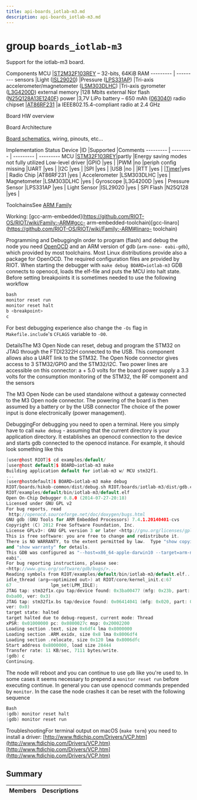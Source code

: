 ```yaml
---
title: api-boards_iotlab-m3.md
description: api-boards_iotlab-m3.md
---
```

# group `boards_iotlab-m3` 

Support for the iotlab-m3 board.

Components
MCU   |[ST2M32F103REY](http://www.st.com/web/catalog/mmc/FM141/SC1169/SS1031/LN1565/PF164485) – 32-bits, 64KiB RAM
--------- | ---------
sensors   |Light ([ISL29020](https://www.renesas.com/kr/en/products/sensors/ambient-light-sensors/light-to-digital-sensors/device/ISL29020.html))
|Pressure ([LPS331AP](http://www.st.com/web/catalog/sense_power/FM89/SC1316/PF251601))
|Tri-axis accelerometer/magnetometer ([LSM303DLHC](http://www.st.com/web/catalog/sense_power/FM89/SC1449/PF251940))
|Tri-axis gyrometer ([L3G4200D](http://www.st.com/web/catalog/sense_power/FM89/SC1288/PF250373))
external memory   |128 Mbits external Nor flash ([N25Q128A13E1240F](https://www.micron.com/-/media/client/global/documents/products/data-sheet/nor-flash/serial-nor/n25q/n25q_128mb_3v_65nm.pdf))
power   |3,7V LiPo battery – 650 mAh ([063040](http://www.gmbattery.com/Datasheet/LIPO/LIPO-063040.pdf))
radio chipset   |[AT86RF231](http://www.atmel.com/images/doc8111.pdf)
|a IEEE802.15.4-compliant radio at 2.4 GHz

Board HW overview

Board Architecture

<a href="http://github.com/iot-lab/iot-lab/wiki/Docs/openm3-schematics.pdf">Board schematics</a>, wiring, pinouts, etc...

Implementation Status
Device   |ID   |Supported   |Comments
--------- | --------- | --------- | ---------
MCU   |[STM32F103REY](http://www.st.com/st-web-ui/static/active/en/resource/technical/document/reference_manual/CD00171190.pdf)|partly   |Energy saving modes not fully utilized
Low-level driver   |GPIO   |yes   |
|PWM   |no   |periph config missing
|UART   |yes   |
|I2C   |yes   |
|SPI   |yes   |
|USB   |no   |
|RTT   |yes   |
|[Timer](./doc/starlight-docs/src/content/docs/apidoc/api-pkg_paho_mqtt.md#structTimer)|yes   |
Radio Chip   |AT86RF231   |yes   |
Accelerometer   |LSM303DLHC   |yes   |
Magnetometer   |LSM303DLHC   |yes   |
Gyroscope   |L3G4200D   |yes   |
Pressure Sensor   |LPS331AP   |yes   |
Light Sensor   |ISL29020   |yes   |
SPI Flash   |N25Q128   |yes   |

ToolchainsSee [ARM Family](https://github.com/RIOT-OS/RIOT/wiki/Family:-ARM)

Working: [gcc-arm-embedded](https://github.com/RIOT-OS/RIOT/wiki/Family:-ARM#gcc-
arm-embedded-toolchain)[gcc-linaro](https://github.com/RIOT-OS/RIOT/wiki/Family:-ARM#linaro-
toolchain)

Programming and DebuggingIn order to program (flash) and debug the node you need [OpenOCD](http://openocd.sourceforge.net/) and an ARM version of gdb (`arm-none- eabi-gdb`), which provided by most toolchains. Most Linux distributions provide also a package for OpenOCD. The required configuration files are provided by RIOT. When starting the debugger with `make debug BOARD=iotlab-m3` GDB connects to openocd, loads the elf-file and puts the MCU into halt state. Before setting breakpoints it is sometimes needed to use the following workflow 
```cpp
bash
monitor reset run
monitor reset halt
b <breakpoint>
c
```
 For best debugging experience also change the `-Os` flag in `Makefile.include`'s `CFLAGS` variable to `-O0`.

DetailsThe M3 Open Node can reset, debug and program the STM32 on JTAG through the FTDI2322H connected to the USB. This component allows also a UART link to the STM32. The Open Node connector gives access to 3 STM32/GPIO and the STM32/I2C. Two power lines are accessible on this connector: a + 5.0 volts for the board power supply a 3.3 volts for the consumption monitoring of the STM32, the RF component and the sensors

The M3 Open Node can be used standalone without a gateway connected to the M3 Open node connector. The powering of the board is then assumed by a battery or by the USB connector The choice of the power input is done electronically (power management).

DebuggingFor debugging you need to open a terminal. Here you simply have to call `make debug` - assuming that the current directory is your application directory. It establishes an openocd connection to the device and starts gdb connected to the openocd instance. For example, it should look something like this 
```cpp
[user@host RIOT]$ cd examples/default/
[user@host default]$ BOARD=iotlab-m3 make
Building application default for iotlab-m3 w/ MCU stm32f1.
...
[user@hostdefault]$ BOARD=iotlab-m3 make debug
RIOT/boards/hikob-common/dist/debug.sh RIOT/boards/iotlab-m3/dist/gdb.conf
RIOT/examples/default/bin/iotlab-m3/default.elf
Open On-Chip Debugger 0.8.0 (2014-07-27-20:18)
Licensed under GNU GPL v2
For bug reports, read
 http://openocd.sourceforge.net/doc/doxygen/bugs.html
GNU gdb (GNU Tools for ARM Embedded Processors) 7.4.1.20140401-cvs
Copyright (C) 2012 Free Software Foundation, Inc.
License GPLv3+: GNU GPL version 3 or later <http://gnu.org/licenses/gpl.html>
This is free software: you are free to change and redistribute it.
There is NO WARRANTY, to the extent permitted by law.  Type "show copying"
and "show warranty" for details.
This GDB was configured as "--host=x86_64-apple-darwin10 --target=arm-none-
eabi".
For bug reporting instructions, please see:
<http://www.gnu.org/software/gdb/bugs/>...
Reading symbols from RIOT/examples/default/bin/iotlab-m3/default.elf...done.
idle_thread (arg=<optimized out>) at RIOT/core/kernel_init.c:67
67               lpm_set(LPM_IDLE);
JTAG tap: stm32f1x.cpu tap/device found: 0x3ba00477 (mfg: 0x23b, part:
0xba00, ver: 0x3)
JTAG tap: stm32f1x.bs tap/device found: 0x06414041 (mfg: 0x020, part: 0x6414,
ver: 0x0)
target state: halted
target halted due to debug-request, current mode: Thread
xPSR: 0x01000000 pc: 0x0800027c msp: 0x20002200
Loading section .text, size 0x6df4 lma 0x8000000
Loading section .ARM.exidx, size 0x8 lma 0x8006df4
Loading section .relocate, size 0x120 lma 0x8006dfc
Start address 0x8000000, load size 28444
Transfer rate: 11 KB/sec, 7111 bytes/write.
(gdb) c
Continuing.
```

The node will reboot and you can continue to use `gdb` like you're used to. In some cases it seems necessary to prepend a `monitor reset run` before executing continue. In general you can use openocd commands prepended by `monitor`. In the case the node crashes it can be reset with the following sequence 
```cpp
Bash
(gdb) monitor reset halt
(gdb) monitor reset run
```

TroubleshootingFor terminal output on macOS (`make term`) you need to install a driver: [http://www.ftdichip.com/Drivers/VCP.htm](http://www.ftdichip.com/Drivers/VCP.htm)[http://www.ftdichip.com/Drivers/VCP.htm](http://www.ftdichip.com/Drivers/VCP.htm)

## Summary

 Members                        | Descriptions                                
--------------------------------|---------------------------------------------

